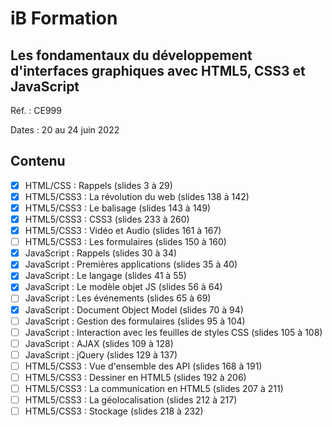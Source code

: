 # iB Formation

## Les fondamentaux du développement d'interfaces graphiques avec HTML5, CSS3 et JavaScript

Réf. : CE999

Dates : 20 au 24 juin 2022

## Contenu

- [x] HTML/CSS : Rappels (slides 3 à 29)
- [x] HTML5/CSS3 : La révolution du web (slides 138 à 142)
- [x] HTML5/CSS3 : Le balisage (slides 143 à 149)
- [x] HTML5/CSS3 : CSS3 (slides 233 à 260)
- [x] HTML5/CSS3 : Vidéo et Audio (slides 161 à 167)
- [ ] HTML5/CSS3 : Les formulaires (slides 150 à 160)
- [x] JavaScript : Rappels (slides 30 à 34)
- [x] JavaScript : Premières applications (slides 35 à 40)
- [x] JavaScript : Le langage (slides 41 à 55)
- [x] JavaScript : Le modèle objet JS (slides 56 à 64)
- [ ] JavaScript : Les événements (slides 65 à 69)
- [x] JavaScript : Document Object Model (slides 70 à 94)
- [ ] JavaScript : Gestion des formulaires (slides 95 à 104)
- [ ] JavaScript : Interaction avec les feuilles de styles CSS (slides 105 à 108)
- [ ] JavaScript : AJAX (slides 109 à 128)
- [ ] JavaScript : jQuery (slides 129 à 137)
- [ ] HTML5/CSS3 : Vue d'ensemble des API (slides 168 à 191)
- [ ] HTML5/CSS3 : Dessiner en HTML5 (slides 192 à 206)
- [ ] HTML5/CSS3 : La communication en HTML5 (slides 207 à 211)
- [ ] HTML5/CSS3 : La géolocalisation (slides 212 à 217)
- [ ] HTML5/CSS3 : Stockage (slides 218 à 232)